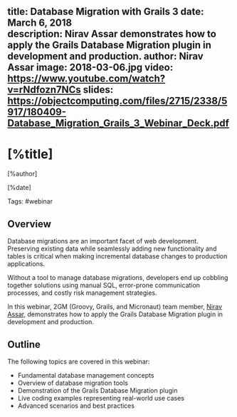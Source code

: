 title: Database Migration with Grails 3
date: March 6, 2018   
description: Nirav Assar demonstrates how to apply the Grails Database Migration plugin in development and production.
author: Nirav Assar
image: 2018-03-06.jpg
video: https://www.youtube.com/watch?v=rNdfozn7NCs
slides: https://objectcomputing.com/files/2715/2338/5917/180409-Database_Migration_Grails_3_Webinar_Deck.pdf   
---

# [%title]

[%author]

[%date] 

Tags: #webinar

## Overview

Database migrations are an important facet of web development. Preserving existing data while seamlessly adding new functionality and tables is critical when making incremental database changes to production applications.

Without a tool to manage database migrations, developers end up cobbling together solutions using manual SQL, error-prone communication processes, and costly risk management strategies.

In this webinar, 2GM (Groovy, Grails, and Micronaut) team member, [Nirav Assar](https://objectcomputing.com/products/2gm-team#assar), demonstrates how to apply the Grails Database Migration plugin in development and production.

## Outline

The following topics are covered in this webinar:

- Fundamental database management concepts
- Overview of database migration tools
- Demonstration of the Grails Database Migration plugin
- Live coding examples representing real-world use cases
- Advanced scenarios and best practices